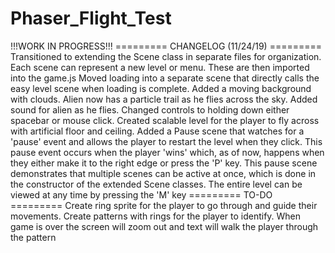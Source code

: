 # Phaser_Flight_Test

!!!WORK IN PROGRESS!!!
========= CHANGELOG (11/24/19) =========
Transitioned to extending the Scene class in separate files for organization. Each scene can represent a new level or menu. These are then imported into the game.js
Moved loading into a separate scene that directly calls the easy level scene when loading is complete.
Added a moving background with clouds.
Alien now has a particle trail as he flies across the sky.
Added sound for alien as he flies.
Changed controls to holding down either spacebar or mouse click.
Created scalable level for the player to fly across with artificial floor and ceiling.
Added a Pause scene that watches for a 'pause' event and allows the player to restart the level when they click.
This pause event occurs when the player 'wins' which, as of now, happens when they either make it to the right edge or press the 'P' key.
This pause scene demonstrates that multiple scenes can be active at once, which is done in the constructor of the extended Scene classes.
The entire level can be viewed at any time by pressing the 'M' key
========= TO-DO =========
Create ring sprite for the player to go through and guide their movements.
Create patterns with rings for the player to identify.
When game is over the screen will zoom out and text will walk the player through the pattern
